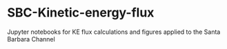# SBC-Kinetic-energy-flux
Jupyter notebooks for KE flux calculations and figures applied to the Santa Barbara Channel
